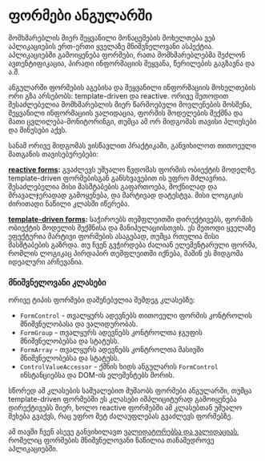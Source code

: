 # ფორმები ანგულარში

მომხმარებლის მიერ შეყვანილი მონაცემების მოხელთება ვებ აპლიკაციების
ერთ-ერთი ყველაზე მნიშვნელოვანი ასპექტია. აპლიკაციებში გამოიყენება
ფორმები, რათა მომხმარებლებმა შეძლონ ავთენტიფიკაცია, პირადი ინფორმაციის
შეყვანა, წერილების გაგზავნა და ა.შ.

ანგულარში ფორმების აგებისა და შეყვანილი ინფორმაციის მოხელთების ორი
გზა არსებობს: template-driven და reactive. ორივე მეთოდით შესაძლებელია
მომხმარებლის მიერ წარმოებული მოვლენების მოსმენა, შეყვანილი ინფორმაციის
ვალიდაცია, ფორმის მოდელების შექმნა და მათი ცვლილება-მონიტორინგი,
თუმცა ამ ორ მიდგომას თავისი პლიუსები და მინუსები აქვს.

სანამ ორივე მიდგომას ვისწავლით პრაქტიკაში, განვიხილოთ თითოეული მათგანის
თავისებურებები:

**[reactive forms](./reactive.md):**
გვაძლევს უშუალო წვდომას ფორმის ობიექტის მოდელზე.
template-driven ფორმებისგან განსხვავებით ის უფრო მძლავრია. შესაძლებელია
მისი მასშტაბების გაფართოება, მოქნილად და მრავალჯერადად გამოყენება, და
მარტივად დატესტვა. მისი ლოგიკის ძირითადი ნაწილი კლასში იწერება.

**[template-driven forms](./template-driven.md):**
საჭიროებს თემფლეითში დირექტივებს, ფორმის ობიექტის
მოდელის შექმნისა და მანიპულაციისთვის. ეს მეთოდი ყველაზე ეფექტურია მარტივი
ფორმების ასაგებად, თუმცა რთულია მისი მასშტაბების გაზრდა. თუ ჩვენ გვჭირდება
ძალიან ელემენტარული ფორმა, რომლის ლოგიკაც პირდაპირ თემფლეითში იქნება,
მაშინ ეს მიდგომა იდეალური არჩევანია.

### მნიშვნელოვანი კლასები

ორივე ტიპის ფორმები დაშენებულია შემდეგ კლასებზე:

- `FormControl` - თვალყურს ადევნებს თითოეული ფორმის კონტროლის მნიშვნელობასა და ვალიდურობას.
- `FormGroup` - თვალყურს ადევნებს კონტროლთა ჯგუფის მნიშვნელობებსა და სტატუსს.
- `FormArray` - თვალყურს ადევნებს კონტროლთა მასივში მნიშვნელობებსა და სტატუსს.
- `ControlValueAccessor` - ქმნის ხიდს ანგულარის `FormControl` ინსტანციებსა და DOM-ის ელემენტებს შორის.

სწორედ ამ კლასების საშუალებით მუშაობს ფორმები ანგულარში, თუმცა template-driven
ფორმებში ეს კლასები იმპლიციტურად გამოიყენება დირექტივებს მიერ, ხოლო
reactive ფორმებში ამ კლასებთან უშუალო შეხება გვაქვს, რაც უფრო მეტ ძალაუფლებას
გვაძლევს ფორმებზე.

ამ თავში ჩვენ ასევე განვიხილავთ [ვალიდატორებსა და ვალიდაციას](./validation/),
რომელიც ფორმების მნიშვნელოვანი ნაწილია თანამედროვე აპლიკაციებში.
